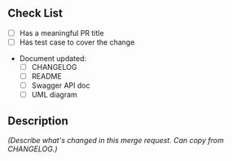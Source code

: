 ## Check List

- [ ] Has a meaningful PR title
- [ ] Has test case to cover the change
- Document updated:
  - [ ] CHANGELOG
  - [ ] README
  - [ ] Swagger API doc
  - [ ] UML diagram

## Description

_(Describe what's changed in this merge request. Can copy from CHANGELOG.)_
